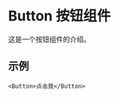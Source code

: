 # Button 按钮组件

这是一个按钮组件的介绍。

## 示例

<ClientOnly>
  <DemoButton />
</ClientOnly>

```vue
<Button>点击我</Button>
